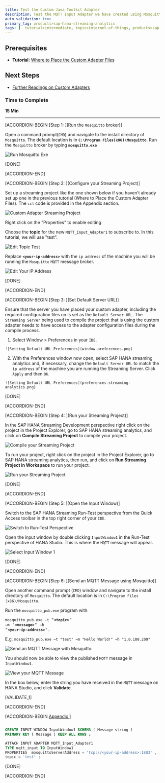 ```yaml
---
title: Test the Custom Java Toolkit Adapter
description: Test the MQTT Input Adapter we have created using Mosquitto and HANA Studio.
auto_validation: true
primary_tag: products>sap-hana-streaming-analytics
tags: [  tutorial>intermediate, topic>internet-of-things, products>sap-hana-streaming-analytics, products>sap-hana\,-express-edition   ]
---
```


## Prerequisites
 - **Tutorial:** [Where to Place the Custom Adapter Files](https://www.sap.com/developer/tutorials/hsa-java-toolkit-adapter-part5.html)

## Next Steps
 - [Further Readings on Custom Adapters](https://www.sap.com/developer/tutorials/hsa-java-toolkit-adapter-part7.html)

### Time to Complete
**15 Min**

---

[ACCORDION-BEGIN [Step 1: ](Run the `Mosquitto` broker)]

Open a command prompt(`CMD`) and navigate to the install directory of `Mosquitto`. The default location is in **`C:\Program Files(x86)\Mosquitto`**. Run the `Mosquitto` broker by typing **`mosquitto.exe`**

![Run Mosquitto Exe](runMosquittoExe.png)

[DONE]

[ACCORDION-END]

[ACCORDION-BEGIN [Step 2: ](Configure your Streaming Project)]

Set up a streaming project like the one shown below if you haven't already set up one in the previous tutorial (Where to Place the Custom Adapter Files). The `ccl` code is provided in the Appendix section.

![Custom Adapter Streaming Project](cclproject.png)

Right click on the "Properties" to enable editing.

Choose the **topic** for the new `MQTT_Input_Adapter1` to subscribe to. In this tutorial, we will use "test".

![Edit Topic Test](editTopicTest.png)

Replace **`<your-ip-address>`** with the `ip address` of the machine you will be running the `Mosquitto` `MQTT` message broker.

![Edit Your IP Address](editYourIpAddress.png)

[DONE]

[ACCORDION-END]

[ACCORDION-BEGIN [Step 3: ](Set Default Server URL)]

Ensure that the server you have placed your custom adapter, including the required configuration files on is set as the `Default Server URL`. The `Streaming Server` being used to compile the project that is using the custom adapter needs to have access to the adapter configuration files during the compile process.

  1. Select Window > Preferences in your `IDE`.

    ![Setting Default URL Preferences](window-preferences.png)

  2. With the Preferences window now open, select SAP HANA streaming analytics and, if necessary, change the `Default Server URL` to match the `ip address` of the machine you are running the Streaming Server. Click `Apply` and then `OK`.

    ![Setting Default URL Preferences](preferences-streaming-analytics.png)

[DONE]

[ACCORDION-END]

[ACCORDION-BEGIN [Step 4: ](Run your Streaming Project)]

In the SAP HANA Streaming Development perspective right click on the project in the Project Explorer, go to SAP HANA streaming analytics, and click on **Compile Streaming Project** to compile your project.

![Compile your Streaming Project](compile-streaming-project.png)

To run your project, right click on the project in the Project Explorer, go to SAP HANA streaming analytics, then run, and click on **Run Streaming Project in Workspace** to run your project.

![Run your Streaming Project](run-streaming-project.png)

[DONE]

[ACCORDION-END]

[ACCORDION-BEGIN [Step 5: ](Open the Input Window)]

Switch to the SAP HANA Streaming Run-Test perspective from the Quick Access toolbar in the top right corner of your `IDE`.

![Switch to Run-Test Perspective](switchToRunTest.png)

Open the input window by double clicking `InputWindow1` in the Run-Test perspective of HANA Studio. This is where the `MQTT` message will appear.

![Select Input Window 1](selectInputWindow1.png)

[DONE]

[ACCORDION-END]

[ACCORDION-BEGIN [Step 6: ](Send an MQTT Message using Mosquitto)]

 Open another command prompt (`CMD`) window and navigate to the install directory of `Mosquitto`. The default location is in `C:\Program Files (x86)/Mosquitto`.

Run the `mosquitto_pub.exe` program with <pre>`mosquitto_pub.exe -t `"<b>`<topic>`</b>" `–m` "<b>`<message>`</b>" `–h` "<b>`<your-ip-address>`</b>".</pre>
 E.g.  `mosquitto_pub.exe –t "test" –m "Hello World!" –h "1.0.100.200"`

![Send an MQTT Message with Mosquitto](send-mqtt-message.png)

You should now be able to view the published `MQTT` message in `InputWindow1`.

![View your MQTT Message](view-mqtt-message.png)

In the box below, enter the string you have received in the `MQTT` message on HANA Studio, and click **Validate**.

[VALIDATE_1]

[ACCORDION-END]

[ACCORDION-BEGIN [Appendix ](&nbsp;)]

```SQL

CREATE INPUT WINDOW InputWindow1 SCHEMA ( Message string )
PRIMARY KEY ( Message ) KEEP ALL ROWS ;

ATTACH INPUT ADAPTER MQTT_Input_Adapter1
TYPE mqtt_input TO InputWindow1
PROPERTIES  mosquittoServerAddress = 'tcp://<your-ip-address>:1883' ,
topic = 'test' ;

```

[DONE]

[ACCORDION-END]

